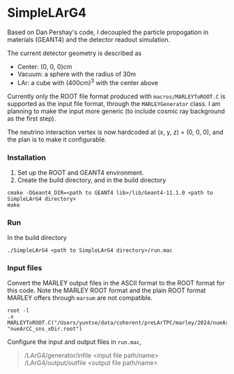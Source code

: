 SimpleLArG4
===========

Based on Dan Pershay's code, I decoupled the particle propogation in materials (GEANT4) and the detector readout simulation.

The current detector geometry is described as
  - Center: (0, 0, 0)cm
  - Vacuum: a sphere with the radius of 30m
  - LAr: a cube with (400cm)<sup>3</sup> with the center above

Currently only the ROOT file format produced with `macros/MARLEYToROOT.C` is supported as the input file format, through the `MARLEYGenerator` class.  I am planning to make the input more generic (to include cosmic ray background as the first step).

The neutrino interaction vertex is now hardcoded at (x, y, z) = (0, 0, 0), and the plan is to make it configurable.

### Installation

1. Set up the ROOT and GEANT4 environment.
2. Create the build directory, and in the build directory
```shell
cmake -DGeant4_DIR=<path to GEANT4 lib>/lib/Geant4-11.1.0 <path to SimpleLArG4 directory>
make
```

### Run

In the build directory

```shell
./SimpleLArG4 <path to SimpleLArG4 directory>/run.mac
```

### Input files

Convert the MARLEY output files in the ASCII format to the ROOT format for this code.
Note the MARLEY ROOT format and the plain ROOT format MARLEY offers through `marsum` are not compatible.

```shell
root -l
.x MARLEYToROOT.C("/Users/yuntse/data/coherent/preLArTPC/marley/2024/nueArCC_sns_xDir.ascii", "nueArCC_sns_xDir.root")
```

Configure the input and output files in `run.mac`,
> /LArG4/generator/infile <input file path/name> \
> /LArG4/output/outfile <output file path/name>